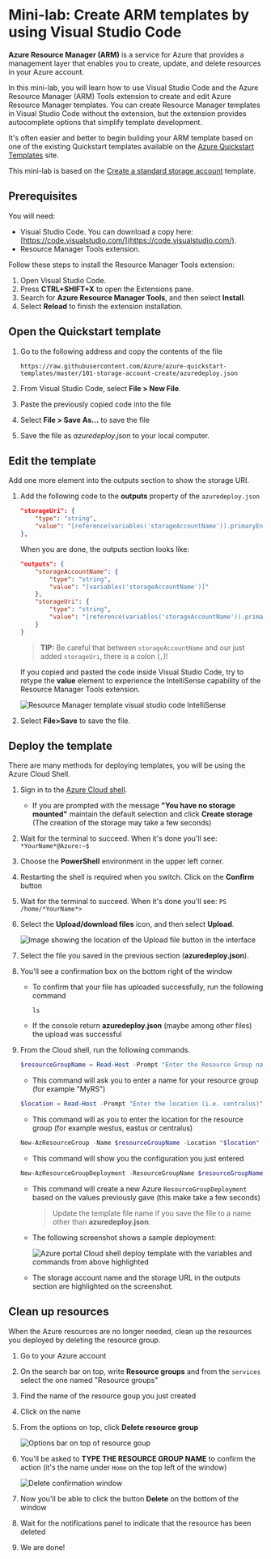 # Mini-lab: Create ARM templates by using Visual Studio Code

**Azure Resource Manager (ARM)** is a service for Azure that provides a management layer that enables you to create, update, and delete resources in your Azure account.

In this mini-lab, you will learn how to use Visual Studio Code and the Azure Resource Manager (ARM) Tools extension to create and edit Azure Resource Manager templates. You can create Resource Manager templates in Visual Studio Code without the extension, but the extension provides autocomplete options that simplify template development.

It's often easier and better to begin building your ARM template based on one of the existing Quickstart templates available on the [Azure Quickstart Templates](https://azure.microsoft.com/resources/templates/) site.

This mini-lab is based on the [Create a standard storage account](https://azure.microsoft.com/resources/templates/101-storage-account-create/) template.

## Prerequisites

You will need:

* Visual Studio Code. You can download a copy here: [https://code.visualstudio.com/](https://code.visualstudio.com/).
* Resource Manager Tools extension.

Follow these steps to install the Resource Manager Tools extension:

1. Open Visual Studio Code.
1. Press **CTRL+SHIFT+X** to open the Extensions pane.
1. Search for **Azure Resource Manager Tools**, and then select **Install**.
1. Select **Reload** to finish the extension installation.

## Open the Quickstart template

1. Go to the following address and copy the contents of the file

    ```
    https://raw.githubusercontent.com/Azure/azure-quickstart-templates/master/101-storage-account-create/azuredeploy.json
    ```


1. From Visual Studio Code, select **File > New File**.

1. Paste the previously copied code into the file

1. Select **File > Save As...** to save the file 

1. Save the file as *azuredeploy.json* to your local computer.


## Edit the template

Add one more element into the outputs section to show the storage URI.

1. Add the following code to the **outputs** property of the `azuredeploy.json`

    ```json
    "storageUri": {
        "type": "string",
        "value": "[reference(variables('storageAccountName')).primaryEndpoints.blob]"
    },
    ```

    When you are done, the outputs section looks like:

    ```json
    "outputs": {
        "storageAccountName": {
            "type": "string",
            "value": "[variables('storageAccountName')]"
        },
        "storageUri": {
            "type": "string",
            "value": "[reference(variables('storageAccountName')).primaryEndpoints.blob]"
        }
    }
    ```
    > **TIP:** Be careful that between `storageAccountName` and our just added `storageUri`, there is a colon (`,`)!

    If you copied and pasted the code inside Visual Studio Code, try to retype the **value** element to experience the IntelliSense capability of the Resource Manager Tools extension.

    ![Resource Manager template visual studio code IntelliSense](../../Linked_Image_Files/resource-manager-templates-visual-studio-code-intellisense.png)

1. Select **File>Save** to save the file.


## Deploy the template

There are many methods for deploying templates, you will be using the Azure Cloud Shell. 

1. Sign in to the [Azure Cloud shell](https://shell.azure.com/).

     * If you are prompted with the message **"You have no storage mounted"** maintain the default selection and click **Create storage** (The creation of the storage may take a few seconds)

1. Wait for the terminal to succeed. When it's done you'll see:
    `*YourName*@Azure:~$`

1. Choose the **PowerShell** environment in the upper left corner. 

1. Restarting the shell is required when you switch. Click on the **Confirm** button

1. Wait for the terminal to succeed. When it's done you'll see:
    `PS /home/*YourName*>`

1. Select the **Upload/download files** icon, and then select **Upload**.

    ![Image showing the location of the Upload file button in the interface](../../Linked_Image_Files/azure-portal-cloud-shell-upload-file-powershell.png)

1. Select the file you saved in the previous section (**azuredeploy.json**). 

1. You'll see a confirmation box on the bottom right of the window
    * To confirm that your file has uploaded successfully, run the following command
    
        `ls`
    * If the console return **azuredeploy.json** (maybe among other files) the upload was successful

    
1. From the Cloud shell, run the following commands. 

    ```powershell
    $resourceGroupName = Read-Host -Prompt "Enter the Resource Group name"
    ```
    * This command will ask you to enter a name for your resource group (for example "MyRS")

    ```powershell
    $location = Read-Host -Prompt "Enter the location (i.e. centralus)"
    ```
    * This command will as you to enter the location for the resource group (for example westus, eastus or centralus)

    ```powershell
    New-AzResourceGroup -Name $resourceGroupName -Location "$location"
    ```
    * This command will show you the configuration you just entered

    ```powershell
    New-AzResourceGroupDeployment -ResourceGroupName $resourceGroupName -TemplateFile "$HOME/azuredeploy.json"
    ```
    * This command will create a new Azure `ResourceGroupDeployment` based on the values previously gave (this make take a few seconds)

        > Update the template file name if you save the file to a name other than **azuredeploy.json**.

    * The following screenshot shows a sample deployment:

        ![Azure portal Cloud shell deploy template with the variables and commands from above highlighted](../../Linked_Image_Files/azure-portal-cloud-shell-deploy-template-powershell.png)

    * The storage account name and the storage URL in the outputs section are highlighted on the screenshot. 

## Clean up resources

When the Azure resources are no longer needed, clean up the resources you deployed by deleting the resource group.
1. Go to your Azure account
1. On the search bar on top, write **Resource groups** and from the `services` select the one named "Resource groups"
1. Find the name of the resource goup you just created
1. Click on the name
1. From the options on top, click **Delete resource group**

    ![Options bar on top of resource goup](../../Linked_Image_Files/delete-resource-group-option.png)

1. You'll be asked to **TYPE THE RESOURCE GROUP NAME** to confirm the action (it's the name under `Home` on the top left of the window)

    ![Delete confirmation window](../../Linked_Image_Files/delete-confirmation.png)

1. Now you'll be able to click the button **Delete** on the bottom of the window

1. Wait for the notifications panel to indicate that the resource has been deleted

1. We are done!

